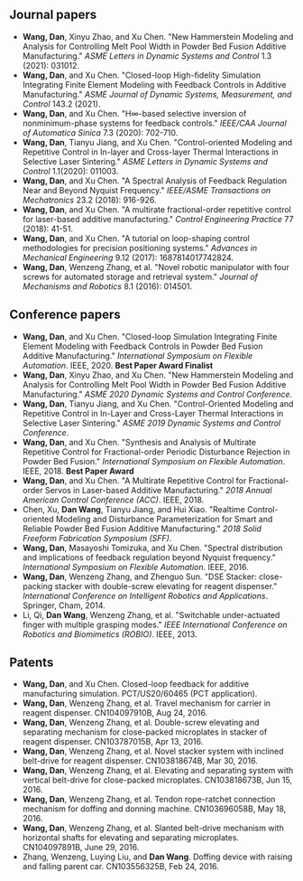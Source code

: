 ## Journal papers

- **Wang, Dan**, Xinyu Zhao, and Xu Chen. "New Hammerstein Modeling and Analysis for Controlling Melt Pool Width in Powder Bed Fusion Additive Manufacturing." *ASME Letters in Dynamic Systems and Control* 1.3 (2021): 031012.
- **Wang, Dan**, and Xu Chen. "Closed-loop High-fidelity Simulation Integrating Finite Element Modeling with Feedback Controls in Additive Manufacturing." *ASME Journal of Dynamic Systems, Measurement, and Control* 143.2 (2021).
- **Wang, Dan**, and Xu Chen. "H∞-based selective inversion of nonminimum-phase systems for feedback controls." *IEEE/CAA Journal of Automatica Sinica* 7.3 (2020): 702-710.
- **Wang, Dan**, Tianyu Jiang, and Xu Chen. "Control-oriented Modeling and Repetitive Control in In-layer and Cross-layer Thermal Interactions in Selective Laser Sintering." *ASME Letters in Dynamic Systems and Control* 1.1(2020): 011003.
- **Wang, Dan**, and Xu Chen. "A Spectral Analysis of Feedback Regulation Near and Beyond Nyquist Frequency." *IEEE/ASME Transactions on Mechatronics* 23.2 (2018): 916-926.
- **Wang, Dan**, and Xu Chen. "A multirate fractional-order repetitive control for laser-based additive manufacturing." *Control Engineering Practice* 77 (2018): 41-51.
- **Wang, Dan**, and Xu Chen. "A tutorial on loop-shaping control methodologies for precision positioning systems." *Advances in Mechanical Engineering* 9.12 (2017): 1687814017742824.
- **Wang, Dan**, Wenzeng Zhang, et al. "Novel robotic manipulator with four screws for automated storage and retrieval system." *Journal of Mechanisms and Robotics* 8.1 (2016): 014501.

## Conference papers

- **Wang, Dan**, and Xu Chen. "Closed-loop Simulation Integrating Finite Element Modeling with Feedback Controls in Powder Bed Fusion Additive Manufacturing." *International Symposium on Flexible Automation*. IEEE, 2020. **Best Paper Award Finalist**
- **Wang, Dan**, Xinyu Zhao, and Xu Chen. "New Hammerstein Modeling and Analysis for Controlling Melt Pool Width in Powder Bed Fusion Additive Manufacturing." *ASME 2020 Dynamic Systems and Control Conference*.
- **Wang, Dan**, Tianyu Jiang, and Xu Chen. "Control-Oriented Modeling and Repetitive Control in In-Layer and Cross-Layer Thermal Interactions in Selective Laser Sintering." *ASME 2019 Dynamic Systems and Control Conference*.
- **Wang, Dan**, and Xu Chen. "Synthesis and Analysis of Multirate Repetitive Control for Fractional-order Periodic Disturbance Rejection in Powder Bed Fusion." *International Symposium on Flexible Automation*. IEEE, 2018. **Best Paper Award**
- **Wang, Dan**, and Xu Chen. "A Multirate Repetitive Control for Fractional-order Servos in Laser-based Additive Manufacturing." *2018 Annual American Control Conference (ACC)*. IEEE, 2018.
- Chen, Xu, **Dan Wang**, Tianyu Jiang, and Hui Xiao. "Realtime Control-oriented Modeling and Disturbance Parameterization for Smart and Reliable Powder Bed Fusion Additive Manufacturing." *2018 Solid Freeform Fabrication Symposium (SFF)*.
- **Wang, Dan**, Masayoshi Tomizuka, and Xu Chen. "Spectral distribution and implications of feedback regulation beyond Nyquist frequency." *International Symposium on Flexible Automation*. IEEE, 2016.
- **Wang, Dan**, Wenzeng Zhang, and Zhenguo Sun. "DSE Stacker: close-packing stacker with double-screw elevating for reagent dispenser." *International Conference on Intelligent Robotics and Applications*. Springer, Cham, 2014.
- Li, Qi, **Dan Wang**, Wenzeng Zhang, et al. "Switchable under-actuated finger with multiple grasping modes." *IEEE International Conference on Robotics and Biomimetics (ROBIO)*. IEEE, 2013.

## Patents

- **Wang, Dan**, and Xu Chen. Closed-loop feedback for additive manufacturing simulation. PCT/US20/60465 (PCT application).
- **Wang, Dan**, Wenzeng Zhang, et al. Travel mechanism for carrier in reagent dispenser. CN104097910B, Aug 24, 2016.
- **Wang, Dan**, Wenzeng Zhang, et al. Double-screw elevating and separating mechanism for close-packed microplates in stacker of reagent dispenser. CN103787015B, Apr 13, 2016.
- **Wang, Dan**, Wenzeng Zhang, et al. Novel stacker system with inclined belt-drive for reagent dispenser. CN103818674B, Mar 30, 2016.
- **Wang, Dan**, Wenzeng Zhang, et al. Elevating and separating system with vertical belt-drive for close-packed microplates. CN103818673B, Jun 15, 2016.
- **Wang, Dan**, Wenzeng Zhang, et al. Tendon rope-ratchet connection mechanism for doffing and donning machine. CN103696058B, May 18, 2016.
- **Wang, Dan**, Wenzeng Zhang, et al. Slanted belt-drive mechanism with horizontal shafts for elevating and separating microplates. CN104097891B, June 29, 2016.
- Zhang, Wenzeng, Luying Liu, and **Dan Wang**. Doffing device with raising and falling parent car. CN103556325B, Feb 24, 2016.


